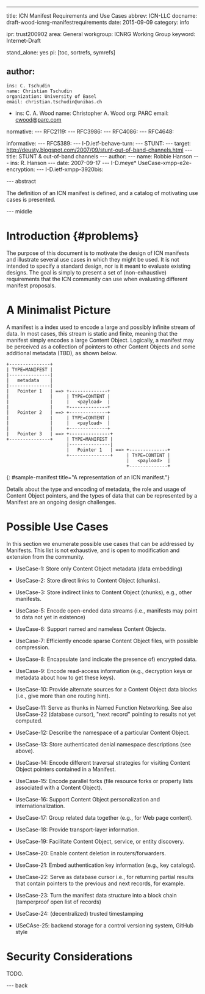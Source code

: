 ---
title: ICN Manifest Requirements and Use Cases
abbrev: ICN-LLC
docname: draft-wood-icnrg-manifestrequirements
date: 2015-09-09
category: info

ipr: trust200902
area: General
workgroup: ICNRG Working Group
keyword: Internet-Draft

stand_alone: yes
pi: [toc, sortrefs, symrefs]

author:
 -
    ins: C. Tschudin
    name: Christian Tschudin
    organization: University of Basel
    email: christian.tschudin@unibas.ch
 -
    ins: C. A. Wood
    name: Christopher A. Wood
    org: PARC
    email: cwood@parc.com

normative:
---  RFC2119:
---  RFC3986:
---  RFC4086:
---  RFC4648:

informative:
---  RFC5389:
---  I-D.ietf-behave-turn:
---  STUNT:
---    target: http://deusty.blogspot.com/2007/09/stunt-out-of-band-channels.html
---    title: STUNT & out-of-band channels
---    author:
---      name: Robbie Hanson
---      ins: R. Hanson
---    date: 2007-09-17
---  I-D.meye* UseCase-xmpp-e2e-encryption:
---  I-D.ietf-xmpp-3920bis:

--- abstract

The definition of an ICN manifest is defined, and a catalog of motivating use
cases is presented.

--- middle

Introduction        {#problems}
============

The purpose of this document is to motivate the design of ICN manifests and
illustrate several use cases in which they might be used. It is not intended
to specify a standard design, nor is it meant to evaluate existing designs.
The goal is simply to present a set of (non-exhaustive) requirements that the ICN
community can use when evaluating different manifest proposals.

A Minimalist Picture
====================

A manifest is a index used to encode a large and possibly infinite stream of
data. In most cases, this stream is static and finite, meaning that the manifest
simply encodes a large Content Object. Logically, a manifest may be perceived as
a collection of pointers to other Content Objects and some additional metadata (TBD),
as shown below.

~~~
+---------------+
| TYPE=MANIFEST |
|---------------|
|   metadata    |
|---------------|
|   Pointer 1   | ==> +--------------+
|               |     | TYPE=CONTENT |
|               |     |   <payload>  |
|               |     +--------------+
|   Pointer 2   | ==> +--------------+
|               |     | TYPE=CONTENT |
|               |     |   <payload>  |
|               |     +--------------+
|   Pointer 3   | ==> +---------------+
+---------------+     | TYPE=MANIFEST |
                      |---------------|
                      |   Pointer 1   | ==> +--------------+
                      +---------------+     | TYPE=CONTENT |
                                            |   <payload>  |
                                            +--------------+
~~~
{: #sample-manifest title="A representation of an ICN manifest."}

Details about the type and encoding of metadata, the role and usage of Content
Object pointers, and the types of data that can be represented by a Manifest are
an ongoing design challenges.

Possible Use Cases
==================

In this section we enumerate possible use cases that can be addressed by Manifests.
This list is not exhaustive, and is open to modification and extension from the
community.

* UseCase-1: Store only Content Object metadata (data embedding)

* UseCase-2: Store direct links to Content Object (chunks).

* UseCase-3: Store indirect links to Content Object (chunks), e.g., other manifests.

* UseCase-5: Encode open-ended data streams (i.e., manifests may point to data not yet in existence)

* UseCase-6: Support named and nameless Content Objects.

* UseCase-7: Efficiently encode sparse Content Object files, with possible compression.

* UseCase-8: Encapsulate (and indicate the presence of) encrypted data.

* UseCase-9: Encode read-access information (e.g., decryption keys or metadata about
how to get these keys).

* UseCase-10: Provide alternate sources for a Content Object data blocks (i.e.,
give more than one routing hint).

* UseCase-11: Serve as thunks in Named Function Networking. See also UseCase-22 (database cursor), "next record" pointing to results not yet computed.

* UseCase-12: Describe the namespace of a particular Content Object.

* UseCase-13: Store authenticated denial namespace descriptions (see above).

* UseCase-14: Encode different traversal strategies for visiting Content Object pointers
contained in a Manifest.

* UseCase-15: Encode parallel forks (file resource forks or property lists associated
with a Content Object).

* UseCase-16: Support Content Object personalization and internationalization.

* UseCase-17: Group related data together (e.g., for Web page content).

* UseCase-18: Provide transport-layer information.

* UseCase-19: Facilitate Content Object, service, or entity discovery.

* UseCase-20: Enable content deletion in routers/forwarders.

* UseCase-21: Embed authentication key information (e.g., key catalogs).

* UseCase-22: Serve as database cursor i.e., for returning partial results that contain pointers to the previous and next records, for example.

* UseCase-23: Turn the manifest data structure into a block chain (tamperproof open list of records)

* UseCase-24: (decentralized) trusted timestamping

* USeCAse-25: backend storage for a control versioning system, GitHub style

Security Considerations
=======================

TODO.

--- back
